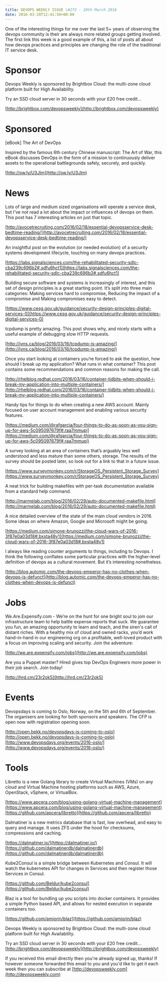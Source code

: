 ```yaml
---
title: DEVOPS WEEKLY ISSUE \#273 - 20th March 2016 
date: 2016-03-20T12:41:50+00:00
---
```


One of the interesting things for me over the last 5+ years of observing the devops community is their are always more related groups getting involved. The first link this week is a good example of this, a list of posts all about how devops practices and principles are changing the role of the traditional IT service desk.


Sponsor
======

Devops Weekly is sponsored by Brightbox Cloud: the multi-zone cloud platform built for High Availability.

Try an SSD cloud server in 30 seconds with your £20 free credit…

[http://brightbox.com/devopsweekly](http://brightbox.com/devopsweekly)


Sponsored
========

[eBook] The Art of DevOps

Inspired by the famous 6th century Chinese manuscript: The Art of War, this eBook discusses DevOps in the form of a mission to continuously deliver assets to the operational battlegrounds safely, securely, and quickly.

[http://ow.ly/U3Jlm](http://ow.ly/U3Jlm)


News
====

Lots of large and medium sized organisations will operate a service desk, but I’ve not read a lot about the impact or influences of devops on them. This post has 7 interesting articles on just that topic.

[http://avocetrecruiting.com/2016/02/18/essential-devopsservice-desk-bedtime-reading/](http://avocetrecruiting.com/2016/02/18/essential-devopsservice-desk-bedtime-reading/)


An insightful post on the evolution (or needed evolution) of a security systems development lifecycle, touching on many devops practices.

[https://labs.signalsciences.com/the-rehabilitated-security-sdlc-cba239c696b2#.sdfu6hct1](https://labs.signalsciences.com/the-rehabilitated-security-sdlc-cba239c696b2#.sdfu6hct1)


Building secure software and systems is increasingly of interest, and this set of design principles is a great starting point. It’s split into three main categories: Making services hard to compromise, Reducing the impact of a compromise and Making compromises easy to detect.

[https://www.cesg.gov.uk/guidance/security-design-principles-digital-services-0](https://www.cesg.gov.uk/guidance/security-design-principles-digital-services-0)


tcpdump is pretty amazing. This post shows why, and nicely starts with a useful example of debugging slow HTTP requests.

[http://jvns.ca/blog/2016/03/16/tcpdump-is-amazing/](http://jvns.ca/blog/2016/03/16/tcpdump-is-amazing/)


Once you start looking at containers you’re forced to ask the question, how should I break up my application? What runs in what container? This post contains some recommendations and common reasons for making the call.

[http://rhelblog.redhat.com/2016/03/16/container-tidbits-when-should-i-break-my-application-into-multiple-containers/](http://rhelblog.redhat.com/2016/03/16/container-tidbits-when-should-i-break-my-application-into-multiple-containers/)


Handy tips for things to do when creating a new AWS account. Mainly focused on user account management and enabling various security features.

[https://medium.com/@rafgarcia/four-things-to-do-as-soon-as-you-sign-up-for-aws-5c095097679f#.raa7mmupi](https://medium.com/@rafgarcia/four-things-to-do-as-soon-as-you-sign-up-for-aws-5c095097679f#.raa7mmupi)


A survey looking at an area of containers that’s arguably less well understood and less mature than some others, storage. The results of the survey should be posted later, so look out for a link to that in a future issue.

[https://www.surveymonkey.com/r/StorageOS_Persistent_Storage_Survey](https://www.surveymonkey.com/r/StorageOS_Persistent_Storage_Survey)


A neat trick for building makefiles with per-task documentation available from a standard help command.

[http://marmelab.com/blog/2016/02/29/auto-documented-makefile.html](http://marmelab.com/blog/2016/02/29/auto-documented-makefile.html)


A nice detailed overview of the state of the main cloud vendors in 2016. Some ideas on where Amazon, Google and Microsoft might be going.

[https://medium.com/simone-brunozzi/the-cloud-wars-of-2016-3f87e0a03d18#.bxsta48v1](https://medium.com/simone-brunozzi/the-cloud-wars-of-2016-3f87e0a03d18#.bxsta48v1)


I always like reading counter arguments to things, including to Devops. I think the following conflates some particular practices with the higher-level definition of devops as a cultural movement. But it’s interesting nonetheless.

[http://blog.automic.com/the-devops-emperor-has-no-clothes-when-devops-is-defunct](http://blog.automic.com/the-devops-emperor-has-no-clothes-when-devops-is-defunct)


Jobs
====

We.Are.Expensify.com - We’re on the hunt for one bright soul to join our infrastructure team to help battle expense reports that suck. We guarantee you fun, an amazing opportunity to learn and teach, and the siren's call of distant riches. With a healthy mix of cloud and owned racks, you’d work hand-in-hand in our engineering org on a profitable, well-loved product with a focus on improving scaling and security. Join the adventure:

[http://we.are.expensify.com/jobs](http://we.are.expensify.com/jobs)


Are you a Puppet master? Hired gives top DevOps Engineers more power in their job search. Join today!

[http://hrd.cm/23r2ok5](http://hrd.cm/23r2ok5)


Events
======

Devopsdays is coming to Oslo, Norway, on the 5th and 6th of September. The organisers are looking for both sponsors and speakers. The CFP is open now with registration opening soon.

[http://open.bekk.no/devopsdays-is-coming-to-oslo](http://open.bekk.no/devopsdays-is-coming-to-oslo)
[http://www.devopsdays.org/events/2016-oslo/](http://www.devopsdays.org/events/2016-oslo/)


Tools
=====

Libretto is a new Golang library to create Virtual Machines (VMs) on any cloud and Virtual Machine hosting platforms such as AWS, Azure, OpenStack, vSphere, or VirtualBox.

[https://www.apcera.com/blog/using-golang-virtual-machine-management](https://www.apcera.com/blog/using-golang-virtual-machine-management)
[https://github.com/apcera/libretto](https://github.com/apcera/libretto)


Dalmatiner is a new metrics database that is fast, low overhead, and easy to query and manage. It uses ZFS under the hood for checksums, compressions and caching.

[https://dalmatiner.io/](https://dalmatiner.io/)
[https://github.com/dalmatinerdb/dalmatinerdb](https://github.com/dalmatinerdb/dalmatinerdb)


Kube2Consul is a simple bridge between Kubernetes and Consul. It will watch the kubernetes API for changes in Services and then register those Services in Consul.

[https://github.com/Beldur/kube2consul](https://github.com/Beldur/kube2consul)


Blaz is a tool for bundling up you scripts into docker containers. It provides a simple Python based API, and allows for nested execution in separate containers too.

[https://github.com/amiorin/blaz](https://github.com/amiorin/blaz)


Devops Weekly is sponsored by Brightbox Cloud: the multi-zone cloud platform built for High Availability.

Try an SSD cloud server in 30 seconds with your £20 free credit…
[http://brightbox.com/devopsweekly](http://brightbox.com/devopsweekly)


If you received this email directly then you're already signed up, thanks! If however someone forwarded this email to you and you'd like to get it each week then you can subscribe at [http://devopsweekly.com](http://devopsweekly.com)

